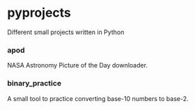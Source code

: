 # pyprojects
Different small projects written in Python

### apod
NASA Astronomy Picture of the Day downloader.


### binary_practice
A small tool to practice converting base-10 numbers to base-2.

